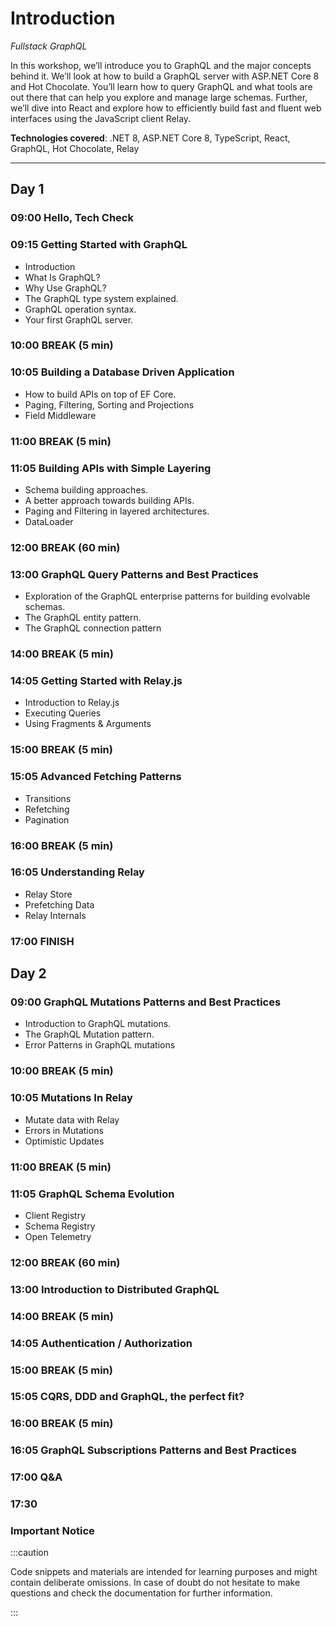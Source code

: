 # Introduction

_Fullstack GraphQL_

In this workshop, we’ll introduce you to GraphQL and the major concepts behind it. We’ll look at how to build a GraphQL server with ASP.NET Core 8 and Hot Chocolate. You’ll learn how to query GraphQL and what tools are out there that can help you explore and manage large schemas. Further, we’ll dive into React and explore how to efficiently build fast and fluent web interfaces using the JavaScript client Relay.

**Technologies covered**: .NET 8, ASP.NET Core 8, TypeScript, React, GraphQL, Hot Chocolate, Relay

---

## Day 1

### 09:00 Hello, Tech Check

### 09:15 Getting Started with GraphQL

- Introduction
- What Is GraphQL?
- Why Use GraphQL?
- The GraphQL type system explained.
- GraphQL operation syntax.
- Your first GraphQL server.

### 10:00 BREAK (5 min)

### 10:05 Building a Database Driven Application

- How to build APIs on top of EF Core.
- Paging, Filtering, Sorting and Projections
- Field Middleware

### 11:00 BREAK (5 min)

### 11:05 Building APIs with Simple Layering

- Schema building approaches.
- A better approach towards building APIs.
- Paging and Filtering in layered architectures.
- DataLoader

### 12:00 BREAK (60 min)

### 13:00 GraphQL Query Patterns and Best Practices

- Exploration of the GraphQL enterprise patterns for building evolvable schemas.
- The GraphQL entity pattern.
- The GraphQL connection pattern

### 14:00 BREAK (5 min)

### 14:05 Getting Started with Relay.js
- Introduction to Relay.js
- Executing Queries
- Using Fragments & Arguments

### 15:00 BREAK (5 min)

### 15:05 Advanced Fetching Patterns
- Transitions
- Refetching 
- Pagination

### 16:00 BREAK (5 min)

### 16:05 Understanding Relay
- Relay Store
- Prefetching Data
- Relay Internals

### 17:00 FINISH

## Day 2

### 09:00 GraphQL Mutations Patterns and Best Practices

- Introduction to GraphQL mutations.
- The GraphQL Mutation pattern.
- Error Patterns in GraphQL mutations

### 10:00 BREAK (5 min)

### 10:05 Mutations In Relay

- Mutate data with Relay
- Errors in Mutations
- Optimistic Updates

### 11:00 BREAK (5 min)

### 11:05 GraphQL Schema Evolution

- Client Registry
- Schema Registry
- Open Telemetry

### 12:00 BREAK (60 min)

### 13:00 Introduction to Distributed GraphQL

### 14:00 BREAK (5 min)

### 14:05 Authentication / Authorization

### 15:00 BREAK (5 min)

### 15:05 CQRS, DDD and GraphQL, the perfect fit?

### 16:00 BREAK (5 min)

### 16:05 GraphQL Subscriptions Patterns and Best Practices

### 17:00 Q&A

### 17:30

### Important Notice

:::caution

Code snippets and materials are intended for learning purposes and might contain deliberate omissions. In case of doubt do not hesitate to make questions and check the documentation for further information.

:::
